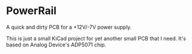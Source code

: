 # PowerRail
A quick and dirty PCB for a +12V/-7V power supply.

This is just a small KiCad project for yet another small PCB that I need.
It's based on Analog Device's ADP5071 chip.


